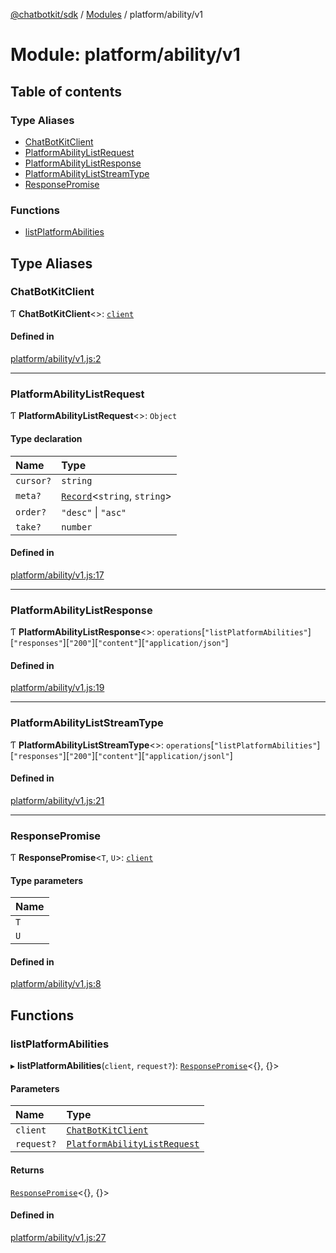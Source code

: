 [@chatbotkit/sdk](../README.md) / [Modules](../modules.md) / platform/ability/v1

# Module: platform/ability/v1

## Table of contents

### Type Aliases

- [ChatBotKitClient](platform_ability_v1.md#chatbotkitclient)
- [PlatformAbilityListRequest](platform_ability_v1.md#platformabilitylistrequest)
- [PlatformAbilityListResponse](platform_ability_v1.md#platformabilitylistresponse)
- [PlatformAbilityListStreamType](platform_ability_v1.md#platformabilityliststreamtype)
- [ResponsePromise](platform_ability_v1.md#responsepromise)

### Functions

- [listPlatformAbilities](platform_ability_v1.md#listplatformabilities)

## Type Aliases

### ChatBotKitClient

Ƭ **ChatBotKitClient**\<\>: [`client`](client.md)

#### Defined in

[platform/ability/v1.js:2](https://github.com/chatbotkit/node-sdk/blob/main/packages/sdk/src/platform/ability/v1.js#L2)

___

### PlatformAbilityListRequest

Ƭ **PlatformAbilityListRequest**\<\>: `Object`

#### Type declaration

| Name | Type |
| :------ | :------ |
| `cursor?` | `string` |
| `meta?` | [`Record`]( https://www.typescriptlang.org/docs/handbook/utility-types.html#recordkeys-type )\<`string`, `string`\> |
| `order?` | ``"desc"`` \| ``"asc"`` |
| `take?` | `number` |

#### Defined in

[platform/ability/v1.js:17](https://github.com/chatbotkit/node-sdk/blob/main/packages/sdk/src/platform/ability/v1.js#L17)

___

### PlatformAbilityListResponse

Ƭ **PlatformAbilityListResponse**\<\>: `operations`[``"listPlatformAbilities"``][``"responses"``][``"200"``][``"content"``][``"application/json"``]

#### Defined in

[platform/ability/v1.js:19](https://github.com/chatbotkit/node-sdk/blob/main/packages/sdk/src/platform/ability/v1.js#L19)

___

### PlatformAbilityListStreamType

Ƭ **PlatformAbilityListStreamType**\<\>: `operations`[``"listPlatformAbilities"``][``"responses"``][``"200"``][``"content"``][``"application/jsonl"``]

#### Defined in

[platform/ability/v1.js:21](https://github.com/chatbotkit/node-sdk/blob/main/packages/sdk/src/platform/ability/v1.js#L21)

___

### ResponsePromise

Ƭ **ResponsePromise**\<`T`, `U`\>: [`client`](client.md)

#### Type parameters

| Name |
| :------ |
| `T` |
| `U` |

#### Defined in

[platform/ability/v1.js:8](https://github.com/chatbotkit/node-sdk/blob/main/packages/sdk/src/platform/ability/v1.js#L8)

## Functions

### listPlatformAbilities

▸ **listPlatformAbilities**(`client`, `request?`): [`ResponsePromise`](../classes/client.ResponsePromise.md)\<{}, {}\>

#### Parameters

| Name | Type |
| :------ | :------ |
| `client` | [`ChatBotKitClient`](../classes/client.ChatBotKitClient.md) |
| `request?` | [`PlatformAbilityListRequest`](platform_ability_v1.md#platformabilitylistrequest) |

#### Returns

[`ResponsePromise`](../classes/client.ResponsePromise.md)\<{}, {}\>

#### Defined in

[platform/ability/v1.js:27](https://github.com/chatbotkit/node-sdk/blob/main/packages/sdk/src/platform/ability/v1.js#L27)
